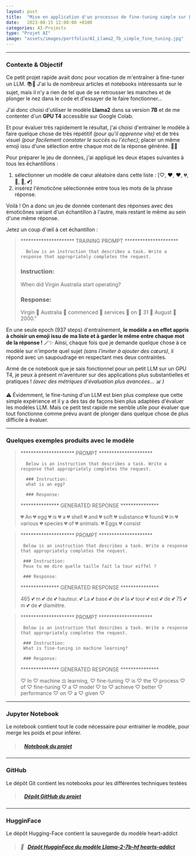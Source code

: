 ```yaml
---
layout: post
title:  "Mise en application d'un processus de fine-tuning simple sur Llama2-7b"
date:   2023-08-15 12:00:00 +0100
categories: AI-Projects
type: "Projet AI"
image: "assets/images/portfolio/AI_Llama2_7b_simple_fine_tuning.jpg"
---
```


---
### Contexte & Objectif

Ce petit projet rapide avait donc pour vocation de m'entraîner à fine-tuner un LLM. 📚🔧 J'ai lu de nombreux articles et notebooks intéressants sur le sujet, mais il n'y a rien de tel que de se retrousser les manches et de plonger le nez dans le code et d'essayer de le faire fonctionner... 

J'ai donc choisi d'utiliser le modèle **Llama2** dans sa version **7B** et de me contenter d'un **GPU T4** accessible sur Google Colab.

Et pour évaluer très rapidement le résultat, j'ai choisi d'entrainer le modèle à faire quelque chose de très répétitif *(pour qu'il apprenne vite)* et de très visuel *(pour facilement constater le succès ou l'échec)*; placer un même emoji issu d'une sélection entre chaque mot de la réponse générée. 💖🌟


Pour préparer le jeu de données, j'ai appliqué les deux étapes suivantes à tous les échantillons :

1. sélectionner un modèle de cœur aléatoire dans cette liste : [♡, ♥, ❤, 💔, 💝, 💓, 💕]
2. insérez l'émoticône sélectionnée entre tous les mots de la phrase réponse.

Voilà ! On a donc un jeu de donnée contenant des réponses avec des émoticônes variant d'un échantillon à l'autre, mais restant le même au sein d'une même réponse.

Jetez un coup d'œil à cet échantillon :

> ********************* TRAINING PROMPT ********************* 
> 
>       Below is an instruction that describes a task. Write a response that appropriately completes the request. 
>
> 	### Instruction:
>	When did Virgin Australia start operating?
> 
> 	### Response: 
>	Virgin 💓 Australia 💓 commenced 💓 services 💓 on 💓 31 💓 August 💓 2000."


En une seule epoch (937 steps) d'entraînement, **le modèle a en effet appris à choisir un emoji issu de ma liste et à garder le même entre chaque mot de la réponse !** 🪄✨ Ainsi, chaque fois que je demande quelque chose à ce modèle sur n'importe quel sujet *(sans l'inviter à ajouter des cœurs)*, il répond avec un saupoudrage en respectant mes deux contraintes.

Armé de ce notebook que je sais fonctionnel pour un petit LLM sur un GPU T4, je peux à présent m'aventurer sur des applications plus substantielles et pratiques ! *(avec des métriques d'évaluation plus avancées... 📊 )*

⚠️  Évidemment, le fine-tuning d'un LLM est bien plus complexe que cette simple expérience et il y a des tas de façons bien plus adaptées d'évaluer les modèles LLM. Mais ce petit test rapide me semble utile pour évaluer que tout fonctionne comme prévu avant de plonger dans quelque chose de plus difficile à évaluer.

---
### Quelques exemples produits avec le modèle

> ********************* PROMPT ********************* 
> 
>       Below is an instruction that describes a task. Write a response that appropriately completes the request. 
>
>       ### Instruction:
>       what is an egg? 
>
>       ### Response:
> 
> *************** GENERATED RESPONSE *************** 
> 
> 💔 An 💔 egg 💔 is 💔 a 💔 shell 💔 and 💔 soft 💔 substance 💔 found 💔 in 💔 various 💔 species 💔 of 💔 animals. 💔 Eggs 💔 consist 
>


> ********************* PROMPT ********************* 
>
>      Below is an instruction that describes a task. Write a response that appropriately completes the request. 
>
>      ### Instruction:
>      Peux tu me dire quelle taille fait la tour eiffel ? 
>
>      ### Response:
>
> *************** GENERATED RESPONSE *************** 
>
> 465 💕 m 💕 de 💕 hauteur. 💕 La 💕 base 💕 de 💕 la 💕 tour 💕 est 💕 de 💕 75 💕 m 💕 de 💕 diamètre.
>


> ********************* PROMPT ********************* 
>
>
>      Below is an instruction that describes a task. Write a response that appropriately completes the request. 
>
>      ### Instruction:
>      What is fine-tuning in machine learning? 
>
>      ### Response:
>      
> *************** GENERATED RESPONSE *************** 
>
> ♡ In ♡ machine ⚖ learning, ♡ fine-tuning ♡ is ♡ the ♡ process ♡ of ♡ fine-tuning ♡ a ♡ model ♡ to ♡ achieve ♡ better ♡ performance ♡ on ♡ a ♡ given ♡
>


---
### Jupyter Notebook

Le notebook contient tout le code nécessaire pour entrainer le modèle, pour merge les poids et pour inférer.

> ##### <ico class="ti-github"></ico>&nbsp;&nbsp; <a href='https://github.com/Valkea/Generative_AI/blob/main/LLM_experiments/Instruction_fine_tuning_%5BLllama7b_hf%5D_with_LoRA.ipynb' target='_blank'>Notebook du projet</a>

---
### GitHub

Le dépôt Git contient les notebooks pour les différentes techniques testées

> ##### <ico class="ti-github"></ico>&nbsp;&nbsp; <a href='https://github.com/Valkea/Generative_AI/tree/main/LLM_experiments' target='_blank'>Dépôt GitHub du projet</a>

---
### HugginFace

Le dépôt Hugging-Face contient la sauvegarde du modèle heart-addict

> ##### 🤗&nbsp;&nbsp; <a href='https://huggingface.co/Valkea/Llama-2-7b-hf-hearts-addict' target='_blank'>Dépôt HugginFace du modèle Llama-2-7b-hf hearts-addict</a>
